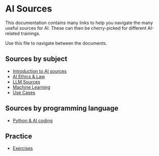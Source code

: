 # AI Sources

This documentation contains many links to help you navigate the many useful sources for AI. 
These can then be cherry-picked for different AI-related trainings.

Use this file to navigate between the documents.

## Sources by subject

- [Introduction to AI sources](./intro_sources.md)
- [AI Ethics & Law](AI_ethics)
- [LLM Sources](./LLM_sources.md)
- [Machine Learning](./ML_sources.md)
- [Use Cases](AI_use_cases.md)

## Sources by programming language

- [Python & AI coding](./Python_sources.md)

## Practice

- [Exercises](exercises)